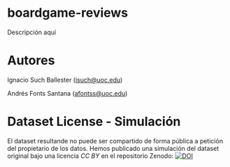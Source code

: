 # boardgame-reviews
Descripción aquí

# Autores
Ignacio Such Ballester (isuch@uoc.edu)

Andrés Fonts Santana (afontss@uoc.edu)

# Dataset License - Simulación
El dataset resultande no puede ser compartido de forma pública a petición del propietario de los datos. Hemos publicado una simulación del dataset original bajo una licencia _CC BY_ en el repositorio Zenodo: [![DOI](https://zenodo.org/badge/DOI/10.5281/zenodo.6447900.svg)](https://doi.org/10.5281/zenodo.6447900)


